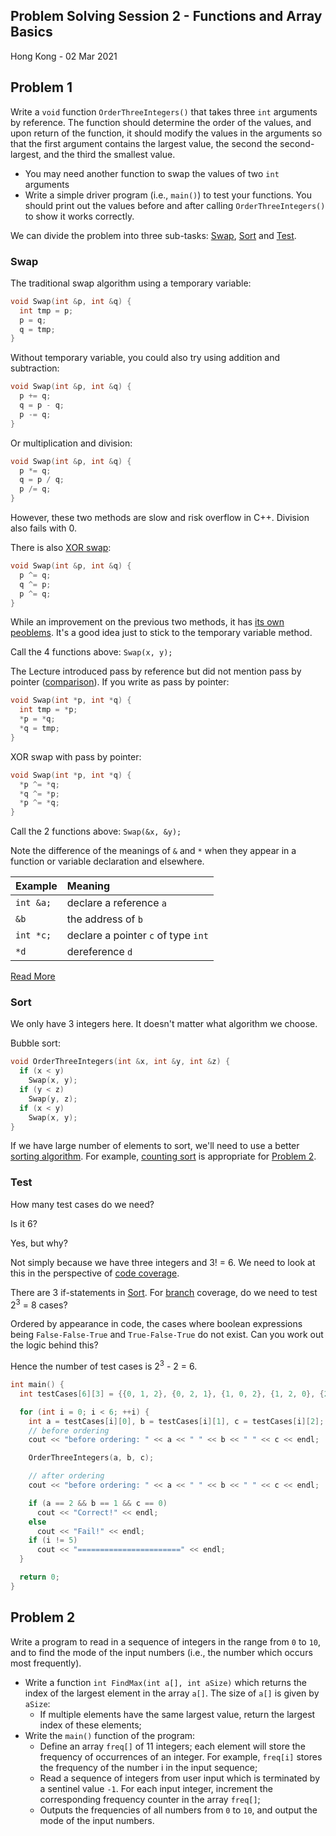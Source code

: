 ## Problem Solving Session 2 - Functions and Array Basics

Hong Kong - 02 Mar 2021

## Problem 1

Write a `void` function `OrderThreeIntegers()` that takes three `int` arguments by reference. The function should determine the order of the values, and upon return of the function, it should modify the values in the arguments so that the first argument contains the largest value, the second the second-largest, and the third the smallest value.

- You may need another function to swap the values of two `int` arguments
- Write a simple driver program (i.e., `main()`) to test your functions. You should print out the values before and after calling `OrderThreeIntegers()` to show it works correctly.

We can divide the problem into three sub-tasks: [Swap](#swap), [Sort](#sort) and [Test](#test). 

### Swap

The traditional swap algorithm using a temporary variable:
```cpp
void Swap(int &p, int &q) {
  int tmp = p;
  p = q;
  q = tmp;
}
```

Without temporary variable, you could also try using addition and subtraction:
```cpp
void Swap(int &p, int &q) {
  p += q;
  q = p - q;
  p -= q;
}
```

Or multiplication and division:
```cpp
void Swap(int &p, int &q) {
  p *= q;
  q = p / q;
  p /= q;
}
```

However, these two methods are slow and risk overflow in C++. Division also fails with 0. 

There is also [XOR swap](https://en.wikipedia.org/wiki/XOR_swap_algorithm):
```cpp
void Swap(int &p, int &q) {
  p ^= q;
  q ^= p;
  p ^= q;
}
```

While an improvement on the previous two methods, it has [its own peoblems](https://en.wikipedia.org/wiki/XOR_swap_algorithm#Reasons_for_avoidance_in_practice). It's a good idea just to stick to the temporary variable method. 

Call the 4 functions above: `Swap(x, y);`

The Lecture introduced pass by reference but did not mention pass by pointer ([comparison](https://www.geeksforgeeks.org/passing-by-pointer-vs-passing-by-reference-in-c/)). If you write as pass by pointer:
```cpp
void Swap(int *p, int *q) {
  int tmp = *p;
  *p = *q;
  *q = tmp;
}
```

XOR swap with pass by pointer:
```cpp
void Swap(int *p, int *q) {
  *p ^= *q;
  *q ^= *p;
  *p ^= *q;
}
```

Call the 2 functions above: `Swap(&x, &y);`

Note the difference of the meanings of `&` and `*` when they appear in a function or variable declaration and elsewhere. 

| Example   | Meaning                             |
| :-------- | :---------------------------------- |
| `int &a;` | declare a reference `a`             |
| `&b`      | the address of `b`                  |
| `int *c;` | declare a pointer `c` of type `int` |
| `*d`      | dereference `d`                     |

[Read More](https://www3.ntu.edu.sg/home/ehchua/programming/cpp/cp4_PointerReference.html)

### Sort

We only have 3 integers here. It doesn't matter what algorithm we choose. 

Bubble sort:
```cpp
void OrderThreeIntegers(int &x, int &y, int &z) {
  if (x < y)
    Swap(x, y);
  if (y < z)
    Swap(y, z);
  if (x < y)
    Swap(x, y);
}
```

If we have large number of elements to sort, we'll need to use a better [sorting algorithm](https://en.wikipedia.org/wiki/Sorting_algorithm). For example, [counting sort](https://en.wikipedia.org/wiki/Counting_sort) is appropriate for [Problem 2](#problem-2).

### Test

How many test cases do we need? 

Is it 6? 

Yes, but why?

Not simply because we have three integers and 3! = 6. We need to look at this in the perspective of [code coverage](https://en.wikipedia.org/wiki/Code_coverage). 

There are 3 if-statements in [Sort](#sort). For [branch](https://en.wikipedia.org/wiki/Decision-to-decision_path) coverage, do we need to test 2<sup>3</sup> = 8 cases? 

Ordered by appearance in code, the cases where boolean expressions being `False-False-True` and `True-False-True` do not exist. Can you work out the logic behind this?

Hence the number of test cases is 2<sup>3</sup> - 2 = 6.

```cpp
int main() {
  int testCases[6][3] = {{0, 1, 2}, {0, 2, 1}, {1, 0, 2}, {1, 2, 0}, {2, 0, 1}, {2, 1, 0}};

  for (int i = 0; i < 6; ++i) {
    int a = testCases[i][0], b = testCases[i][1], c = testCases[i][2];
    // before ordering
    cout << "before ordering: " << a << " " << b << " " << c << endl;

    OrderThreeIntegers(a, b, c);

    // after ordering
    cout << "before ordering: " << a << " " << b << " " << c << endl;

    if (a == 2 && b == 1 && c == 0)
      cout << "Correct!" << endl;
    else
      cout << "Fail!" << endl;
    if (i != 5)
      cout << "=======================" << endl;
  }

  return 0;
}
```

## Problem 2

Write a program to read in a sequence of integers in the range from `0` to `10`, and to find the mode of the input numbers (i.e., the number which occurs most frequently).

- Write a function `int FindMax(int a[], int aSize)` which returns the index of the largest element in the array `a[]`. The size of `a[]` is given by `aSize`:
  - If multiple elements have the same largest value, return the largest index of these elements;
- Write the `main()` function of the program:
  - Define an array `freq[]` of 11 integers; each element will store the frequency of occurrences of an integer. For example, `freq[i]` stores the frequency of the number i in the input sequence;
  - Read a sequence of integers from user input which is terminated by a sentinel value `-1`. For each input integer, increment the corresponding frequency counter in the array `freq[]`;
  - Outputs the frequencies of all numbers from `0` to `10`, and output the mode of the input numbers.
